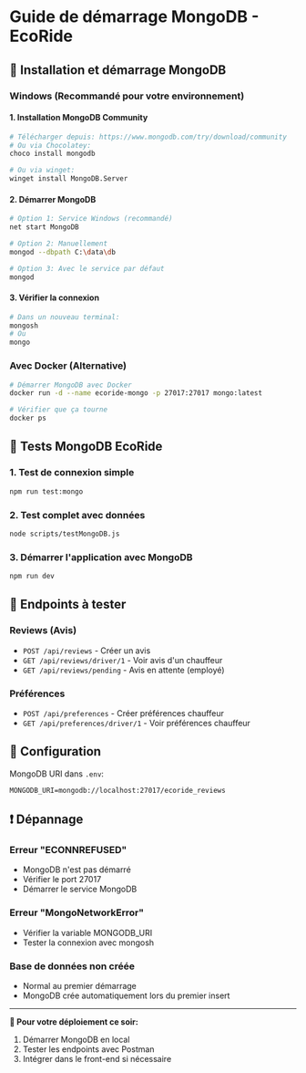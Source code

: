 # Guide de démarrage MongoDB - EcoRide

## 🚀 Installation et démarrage MongoDB

### Windows (Recommandé pour votre environnement)

#### 1. **Installation MongoDB Community**

```bash
# Télécharger depuis: https://www.mongodb.com/try/download/community
# Ou via Chocolatey:
choco install mongodb

# Ou via winget:
winget install MongoDB.Server
```

#### 2. **Démarrer MongoDB**

```bash
# Option 1: Service Windows (recommandé)
net start MongoDB

# Option 2: Manuellement
mongod --dbpath C:\data\db

# Option 3: Avec le service par défaut
mongod
```

#### 3. **Vérifier la connexion**

```bash
# Dans un nouveau terminal:
mongosh
# Ou
mongo
```

### Avec Docker (Alternative)

```bash
# Démarrer MongoDB avec Docker
docker run -d --name ecoride-mongo -p 27017:27017 mongo:latest

# Vérifier que ça tourne
docker ps
```

## 🧪 Tests MongoDB EcoRide

### 1. **Test de connexion simple**

```bash
npm run test:mongo
```

### 2. **Test complet avec données**

```bash
node scripts/testMongoDB.js
```

### 3. **Démarrer l'application avec MongoDB**

```bash
npm run dev
```

## 📝 Endpoints à tester

### Reviews (Avis)

-   `POST /api/reviews` - Créer un avis
-   `GET /api/reviews/driver/1` - Voir avis d'un chauffeur
-   `GET /api/reviews/pending` - Avis en attente (employé)

### Préférences

-   `POST /api/preferences` - Créer préférences chauffeur
-   `GET /api/preferences/driver/1` - Voir préférences chauffeur

## 🔧 Configuration

MongoDB URI dans `.env`:

```env
MONGODB_URI=mongodb://localhost:27017/ecoride_reviews
```

## ❗ Dépannage

### Erreur "ECONNREFUSED"

-   MongoDB n'est pas démarré
-   Vérifier le port 27017
-   Démarrer le service MongoDB

### Erreur "MongoNetworkError"

-   Vérifier la variable MONGODB_URI
-   Tester la connexion avec mongosh

### Base de données non créée

-   Normal au premier démarrage
-   MongoDB crée automatiquement lors du premier insert

---

**🎯 Pour votre déploiement ce soir:**

1. Démarrer MongoDB en local
2. Tester les endpoints avec Postman
3. Intégrer dans le front-end si nécessaire
